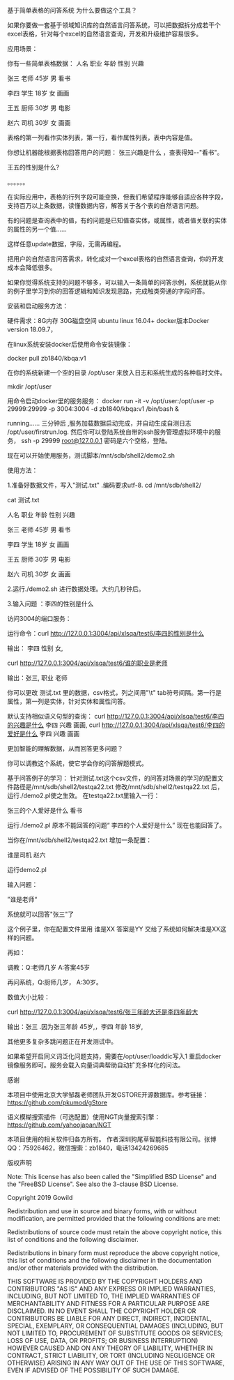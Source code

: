 基于简单表格的问答系统
为什么要做这个工具？

如果你要做一套基于领域知识库的自然语言问答系统，可以把数据拆分成若干个excel表格，针对每个excel的自然语言查询，开发和升级维护容易很多。

应用场景：

你有一些简单表格数据：
人名 职业 年龄 性别 兴趣

张三 老师 45岁 男 看书

李四 学生 18岁 女 画画

王五 厨师 30岁 男 电影

赵六 司机 30岁 女 画画

表格的第一列看作实体列表，第一行，看作属性列表，表中内容是值。

你想让机器能根据表格回答用户的问题： 张三兴趣是什么 ，查表得知--"看书"。

王五的性别是什么?

。。。。。。

在实际应用中，表格的行列字段可能变换，但我们希望程序能够自适应各种字段，支持百万以上条数据，读懂数据内容，解答关于各个表的自然语言问题。

有的问题是查询表中的值，有的问题是已知值查实体，或属性，或者值关联的实体的属性的另一个值......

这样任意update数据，字段，无需再编程。

把用户的自然语言问答需求，转化成对一个excel表格的自然语言查询，你的开发成本会降低很多。

如果你觉得系统支持的问题不够多，可以输入一条简单的问答示例，系统就能从你的例子里学习到你的回答逻辑和知识发现思路，完成触类旁通的字段问答。

安装和启动服务方法：

硬件需求：8G内存 30G磁盘空间 ubuntu linux 16.04+ docker版本Docker version 18.09.7，

在linux系统安装docker后使用命令安装镜像：

docker pull zb1840/kbqa:v1

在你的系统新建一个空的目录 /opt/user 来放入日志和系统生成的各种临时文件。

mkdir /opt/user

用命令启动docker里的服务服务： docker run -it -v /opt/user:/opt/user -p 29999:29999 -p 3004:3004 -d zb1840/kbqa:v1 /bin/bash &

running...... 三分钟后 ,服务加载数据启动完成，并自动生成自测日志 /opt/user/firstrun.log. 然后你可以登陆系统自带的ssh服务管理虚拟环境中的服务， ssh -p 29999 root@127.0.0.1 密码是六个空格，登陆。

现在可以开始使用服务，测试脚本/mnt/sdb/shell2/demo2.sh

使用方法：

1.准备好数据文件，写入"测试.txt" .编码要求utf-8. cd /mnt/sdb/shell2/

cat 测试.txt

人名 职业 年龄 性别 兴趣

张三 老师 45岁 男 看书

李四 学生 18岁 女 画画

王五 厨师 30岁 男 电影

赵六 司机 30岁 女 画画

2.运行./demo2.sh 进行数据处理。大约几秒钟后。

3.输入问题 ：李四的性别是什么

访问3004的端口服务：

运行命令：curl http://127.0.0.1:3004/api/xlsqa/test6/李四的性别是什么

输出： 李四 性别 女,

curl http://127.0.0.1:3004/api/xlsqa/test6/谁的职业是老师

输出：张三, 职业 老师

你可以更改 测试.txt 里的数据，csv格式，列之间用"\t" tab符号间隔。第一行是属性，第一列是实体，针对实体和属性问答。

默认支持相似语义句型的查询： curl http://127.0.0.1:3004/api/xlsqa/test6/李四的兴趣是什么 李四 兴趣 画画, curl http://127.0.0.1:3004/api/xlsqa/test6/李四的爱好是什么 李四 兴趣 画画

更加智能的理解数据，从而回答更多问题？

你可以调教这个系统，使它学会你的问答解题模式。

基于问答例子的学习： 针对测试.txt这个csv文件，的问答对场景的学习的配置文件路径是/mnt/sdb/shell2/testqa22.txt 修改/mnt/sdb/shell2/testqa22.txt 后，运行./demo2.pl使之生效。 在testqa22.txt里输入一行：

张三的个人爱好是什么 看书

运行./demo2.pl 原本不能回答的问题“ 李四的个人爱好是什么” 现在也能回答了。

当你在/mnt/sdb/shell2/testqa22.txt 增加一条配置：

谁是司机 赵六

运行demo2.pl

输入问题：

”谁是老师“

系统就可以回答"张三"了

这个例子里，你在配置文件里用 谁是XX 答案是YY 交给了系统如何解决谁是XX这样的问题。

再如：

调教：Q:老师几岁 A:答案45岁

再问系统，Q:厨师几岁， A:30岁。

数值大小比较：

curl http://127.0.0.1:3004/api/xlsqa/test6/张三年龄大还是李四年龄大

输出：张三 .因为张三年龄 45岁,，李四 年龄 18岁,

其他更多复杂多跳问题正在开发测试中。

如果希望开启同义词泛化问题支持，需要在/opt/user/loaddic写入1 重启docker镜像服务即可。服务会载入向量词典帮助自动扩充多样化的问法。

感谢

本项目中使用北京大学邹磊老师团队开发GSTORE开源数据库。参考链接： https://github.com/pkumod/gStore

语义模糊搜索插件（可选配置）使用NGT向量搜索引擎： https://github.com/yahoojapan/NGT

本项目使用的相关软件归各方所有。 作者深圳狗尾草智能科技有限公司。张博QQ：75926462，微信搜索：zb1840，电话13424269685

版权声明

Note: This license has also been called the "Simplified BSD License" and the "FreeBSD License". See also the 3-clause BSD License.

Copyright 2019 Gowild

Redistribution and use in source and binary forms, with or without modification, are permitted provided that the following conditions are met:

Redistributions of source code must retain the above copyright notice, this list of conditions and the following disclaimer.

Redistributions in binary form must reproduce the above copyright notice, this list of conditions and the following disclaimer in the documentation and/or other materials provided with the distribution.

THIS SOFTWARE IS PROVIDED BY THE COPYRIGHT HOLDERS AND CONTRIBUTORS "AS IS" AND ANY EXPRESS OR IMPLIED WARRANTIES, INCLUDING, BUT NOT LIMITED TO, THE IMPLIED WARRANTIES OF MERCHANTABILITY AND FITNESS FOR A PARTICULAR PURPOSE ARE DISCLAIMED. IN NO EVENT SHALL THE COPYRIGHT HOLDER OR CONTRIBUTORS BE LIABLE FOR ANY DIRECT, INDIRECT, INCIDENTAL, SPECIAL, EXEMPLARY, OR CONSEQUENTIAL DAMAGES (INCLUDING, BUT NOT LIMITED TO, PROCUREMENT OF SUBSTITUTE GOODS OR SERVICES; LOSS OF USE, DATA, OR PROFITS; OR BUSINESS INTERRUPTION) HOWEVER CAUSED AND ON ANY THEORY OF LIABILITY, WHETHER IN CONTRACT, STRICT LIABILITY, OR TORT (INCLUDING NEGLIGENCE OR OTHERWISE) ARISING IN ANY WAY OUT OF THE USE OF THIS SOFTWARE, EVEN IF ADVISED OF THE POSSIBILITY OF SUCH DAMAGE.
